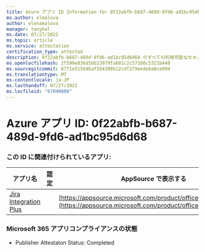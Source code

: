 ```yaml
---
title: Azure アプリ ID Information for 0f22abfb-b687-489d-9fd6-ad1bc95d6d68
ms.author: elmalova
author: elenamalova
manager: tonybal
ms.date: 07/27/2022
ms.topic: article
ms.service: attestation
certification_type: attested
description: 0f22abfb-b687-489d-9fd6-ad1bc95d6d68 のすべての利用可能なセキュリティとコンプライアンス情報。
ms.openlocfilehash: 2f590e836d5bb23979fa601c2c57166c5321b440
ms.sourcegitcommit: 6771e51564baf354398b12cdf2f9eede6a8ce994
ms.translationtype: MT
ms.contentlocale: ja-JP
ms.lasthandoff: 07/27/2022
ms.locfileid: "67040606"
---
```

# <a name="azure-app-id-0f22abfb-b687-489d-9fd6-ad1bc95d6d68"></a>Azure アプリ ID: 0f22abfb-b687-489d-9fd6-ad1bc95d6d68


### <a name="apps-associated-with-this-id"></a>この ID に関連付けられているアプリ:
| **アプリ名** | **認定** | **AppSource で表示する** |
|--------------|---------------|-----------------------|
| [Jira Integration Plus](../forward/WA200003847.md) |  | [https://appsource.microsoft.com/product/office/WA200003847](https://appsource.microsoft.com/product/office/WA200003847) |

### <a name="microsoft-365-app-compliance-status"></a>Microsoft 365 アプリコンプライアンスの状態
- Publisher Attestaton Status: Completed
